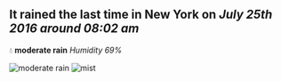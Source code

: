## It rained the last time in New York on *July 25th 2016 around 08:02 am*
💧  **moderate rain** *Humidity 69%*

![moderate rain](http://openweathermap.org/img/w/10d.png) ![mist](http://openweathermap.org/img/w/50d.png)
